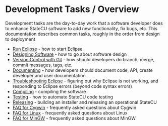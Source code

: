 # Development Tasks / Overview

Development tasks are the day-to-day work that a software developer does to enhance StateCU software
to add new functionality, fix bugs, etc.
This documentation describes common tasks, roughly in the order from design to deployment

* [Run Eclipse](run-eclipse.md) - how to start Eclipse
* [Designing Software](designing-software.md) - how to go about software design
* [Version Control with Git](versioning.md) - how should developers do branch, merge, commit messages, tags, etc.
* [Documenting](documenting.md) - how developers should document code, API, create developer and user documentation
* [Troubleshooting Eclipse](troubleshooting-eclipse.md) - figuring out why Eclipse is not working, and responding to Eclipse errors (beyond code syntax errors)
* [Compiling](compiling.md) - compiling the software
* [Testing](testing.md) - how to automate StateCU code testing
* [Releasing](releasing.md) - building an installer and releasing an operational StateCU
* [FAQ for Cygwin](faq-cygwin.md) - frequently asked questions about Cygwin
* [FAQ for Linux](faq-linux.md) - frequently asked questions about Linux
* [FAQ for MinGW](faq-mingw.md) - frequently asked questions about MinGW
